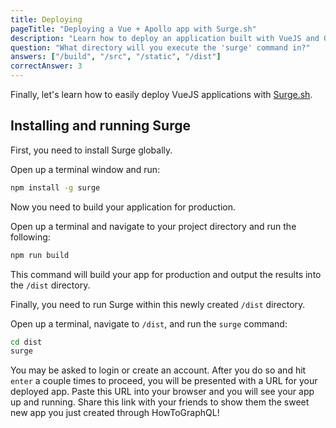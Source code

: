```yaml
---
title: Deploying
pageTitle: "Deploying a Vue + Apollo app with Surge.sh"
description: "Learn how to deploy an application built with VueJS and Graphcool through Surge.sh."
question: "What directory will you execute the 'surge' command in?"
answers: ["/build", "/src", "/static", "/dist"]
correctAnswer: 3
---
```


Finally, let's learn how to easily deploy VueJS applications with [Surge.sh](http://surge.sh/).


## Installing and running Surge

First, you need to install Surge globally.

<Instruction>

Open up a terminal window and run:

```bash
npm install -g surge
```

</Instruction>


Now you need to build your application for production.

<Instruction>

Open up a terminal and navigate to your project directory and run the following:

```bash
npm run build
```

</Instruction>


This command will build your app for production and output the results into the `/dist` directory.

Finally, you need to run Surge within this newly created `/dist` directory.

<Instruction>

Open up a terminal, navigate to `/dist`, and run the `surge` command:

```bash
cd dist
surge
```

</Instruction>

You may be asked to login or create an account. After you do so and hit `enter` a couple times to proceed, you will be presented with a URL for your deployed app. Paste this URL into your browser and you will see your app up and running. Share this link with your friends to show them the sweet new app you just created through HowToGraphQL!
